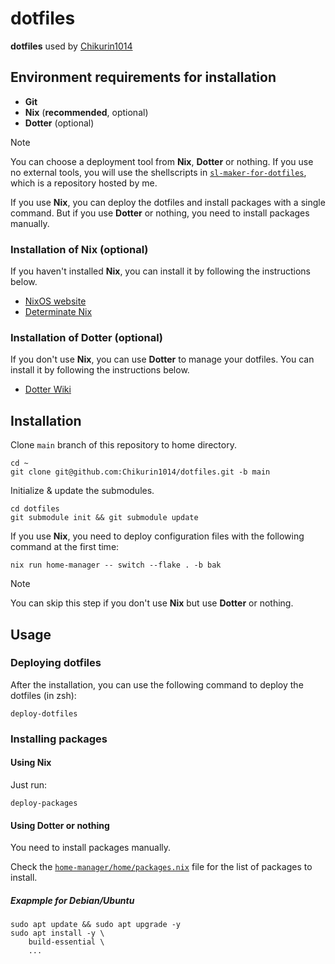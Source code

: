 # dotfiles

**dotfiles** used by [Chikurin1014](https://github.com/Chikurin1014)

## Environment requirements for installation

- **Git**
- **Nix** (**recommended**, optional)
- **Dotter** (optional)

> [!NOTE]
> You can choose a deployment tool from **Nix**, **Dotter** or nothing. If you use no external tools, you will use the shellscripts in [`sl-maker-for-dotfiles`](https://github.com/Chikurin1014/sl-maker-for-dotfiles), which is a repository hosted by me.
>
> If you use **Nix**, you can deploy the dotfiles and install packages with a single command. But if you use **Dotter** or nothing, you need to install packages manually.

### Installation of Nix (optional)

If you haven't installed **Nix**, you can install it by following the instructions below.

- [NixOS website](https://nixos.org/download/)
- [Determinate Nix](https://docs.determinate.systems/determinate-nix#getting-started)

### Installation of Dotter (optional)

If you don't use **Nix**, you can use **Dotter** to manage your dotfiles. You can install it by following the instructions below.

- [Dotter Wiki](https://github.com/SuperCuber/dotter/wiki)

## Installation

Clone `main` branch of this repository to home directory.

```shell
cd ~
git clone git@github.com:Chikurin1014/dotfiles.git -b main
```

Initialize & update the submodules.

```shell
cd dotfiles
git submodule init && git submodule update
```

If you use **Nix**, you need to deploy configuration files with the following command at the first time:

```shell
nix run home-manager -- switch --flake . -b bak
```

> [!NOTE]
> You can skip this step if you don't use **Nix** but use **Dotter** or nothing.

## Usage

### Deploying dotfiles

After the installation, you can use the following command to deploy the dotfiles (in zsh):

```shell
deploy-dotfiles
```

### Installing packages

#### Using Nix

Just run:

```shell
deploy-packages
```

#### Using Dotter or nothing

You need to install packages manually.

Check the [`home-manager/home/packages.nix`](https://github.com/Chikurin1014/dotfiles/blob/main/home-manager/home/packages.nix) file for the list of packages to install.

##### Exapmple for Debian/Ubuntu

```shell
sudo apt update && sudo apt upgrade -y
sudo apt install -y \
    build-essential \
    ...
```
